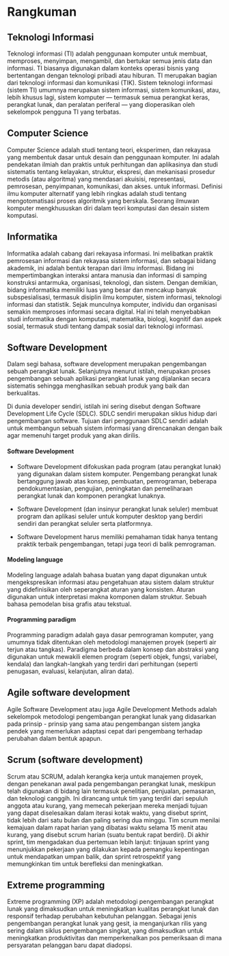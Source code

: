 # Rangkuman

## Teknologi Informasi
Teknologi informasi (TI) adalah penggunaan komputer untuk membuat, memproses, menyimpan, mengambil, dan bertukar semua jenis data dan informasi. TI biasanya digunakan dalam konteks operasi bisnis yang bertentangan dengan teknologi pribadi atau hiburan. TI merupakan bagian dari teknologi informasi dan komunikasi (TIK). Sistem teknologi informasi (sistem TI) umumnya merupakan sistem informasi, sistem komunikasi, atau, lebih khusus lagi, sistem komputer — termasuk semua perangkat keras, perangkat lunak, dan peralatan periferal — yang dioperasikan oleh sekelompok pengguna TI yang terbatas.

## Computer Science
Computer Science adalah studi tentang teori, eksperimen, dan rekayasa yang membentuk dasar untuk desain dan penggunaan komputer. Ini adalah pendekatan ilmiah dan praktis untuk perhitungan dan aplikasinya dan studi sistematis tentang kelayakan, struktur, ekspresi, dan mekanisasi prosedur metodis (atau algoritma) yang mendasari akuisisi, representasi, pemrosesan, penyimpanan, komunikasi, dan akses. untuk informasi. Definisi ilmu komputer alternatif yang lebih ringkas adalah studi tentang mengotomatisasi proses algoritmik yang berskala. Seorang ilmuwan komputer mengkhususkan diri dalam teori komputasi dan desain sistem komputasi.

## Informatika
Informatika adalah cabang dari rekayasa informasi. Ini melibatkan praktik pemrosesan informasi dan rekayasa sistem informasi, dan sebagai bidang akademik, ini adalah bentuk terapan dari ilmu informasi. Bidang ini mempertimbangkan interaksi antara manusia dan informasi di samping konstruksi antarmuka, organisasi, teknologi, dan sistem. Dengan demikian, bidang informatika memiliki luas yang besar dan mencakup banyak subspesialisasi, termasuk disiplin ilmu komputer, sistem informasi, teknologi informasi dan statistik. Sejak munculnya komputer, individu dan organisasi semakin memproses informasi secara digital. Hal ini telah menyebabkan studi informatika dengan komputasi, matematika, biologi, kognitif dan aspek sosial, termasuk studi tentang dampak sosial dari teknologi informasi.

## Software Development
Dalam segi bahasa, software development merupakan pengembangan sebuah perangkat lunak. Selanjutnya menurut istilah, merupakan proses pengembangan sebuah aplikasi perangkat lunak yang dijalankan secara sistematis sehingga menghasilkan sebuah produk yang baik dan berkualitas. 

Di dunia developer sendiri, istilah ini sering disebut dengan Software Development Life Cycle (SDLC). SDLC sendiri merupakan siklus hidup dari pengembangan software. Tujuan dari penggunaan SDLC sendiri adalah untuk membangun sebuah sistem informasi yang direncanakan dengan baik agar memenuhi target produk yang akan dirilis. 

#### Software Development
- Software Development difokuskan pada program (atau perangkat lunak) yang digunakan dalam sistem komputer. Pengembang perangkat lunak bertanggung jawab atas konsep, pembuatan, pemrograman, beberapa pendokumentasian, pengujian, peningkatan dan pemeliharaan perangkat lunak dan komponen perangkat lunaknya.

- Software Development (dan insinyur perangkat lunak seluler) membuat program dan aplikasi seluler untuk komputer desktop yang berdiri sendiri dan perangkat seluler serta platformnya.

- Software Development harus memiliki pemahaman tidak hanya tentang praktik terbaik pengembangan, tetapi juga teori di balik pemrograman.

#### Modeling language
Modeling language adalah bahasa buatan yang dapat digunakan untuk mengekspresikan informasi atau pengetahuan atau sistem dalam struktur yang didefinisikan oleh seperangkat aturan yang konsisten. Aturan digunakan untuk interpretasi makna komponen dalam struktur. Sebuah bahasa pemodelan bisa grafis atau tekstual.

#### Programming paradigm
Programming paradigm adalah gaya dasar pemrograman komputer, yang umumnya tidak ditentukan oleh metodologi manajemen proyek (seperti air terjun atau tangkas). Paradigma berbeda dalam konsep dan abstraksi yang digunakan untuk mewakili elemen program (seperti objek, fungsi, variabel, kendala) dan langkah-langkah yang terdiri dari perhitungan (seperti penugasan, evaluasi, kelanjutan, aliran data).

## Agile software development
Agile Software Development atau juga Agile Development Methods adalah sekelompok metodologi pengembangan perangkat lunak yang didasarkan pada prinsip - prinsip yang sama atau pengembangan sistem jangka pendek yang memerlukan adaptasi cepat dari pengembang terhadap perubahan dalam bentuk apapun.

## Scrum (software development)

Scrum atau SCRUM, adalah kerangka kerja untuk manajemen proyek, dengan penekanan awal pada pengembangan perangkat lunak, meskipun telah digunakan di bidang lain termasuk penelitian, penjualan, pemasaran, dan teknologi canggih. Ini dirancang untuk tim yang terdiri dari sepuluh anggota atau kurang, yang memecah pekerjaan mereka menjadi tujuan yang dapat diselesaikan dalam iterasi kotak waktu, yang disebut sprint, tidak lebih dari satu bulan dan paling sering dua minggu. Tim scrum menilai kemajuan dalam rapat harian yang dibatasi waktu selama 15 menit atau kurang, yang disebut scrum harian (suatu bentuk rapat berdiri). Di akhir sprint, tim mengadakan dua pertemuan lebih lanjut: tinjauan sprint yang menunjukkan pekerjaan yang dilakukan kepada pemangku kepentingan untuk mendapatkan umpan balik, dan sprint retrospektif yang memungkinkan tim untuk berefleksi dan meningkatkan.

## Extreme programming
Extreme programming (XP) adalah metodologi pengembangan perangkat lunak yang dimaksudkan untuk meningkatkan kualitas perangkat lunak dan responsif terhadap perubahan kebutuhan pelanggan. Sebagai jenis pengembangan perangkat lunak yang gesit, ia menganjurkan rilis yang sering dalam siklus pengembangan singkat, yang dimaksudkan untuk meningkatkan produktivitas dan memperkenalkan pos pemeriksaan di mana persyaratan pelanggan baru dapat diadopsi.


